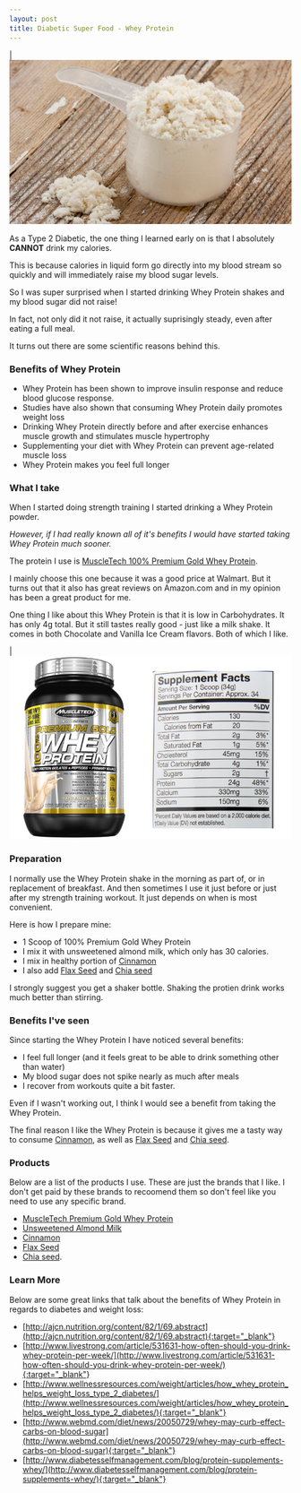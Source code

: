 ```yaml
---
layout: post
title: Diabetic Super Food - Whey Protein
---
```


|![Whey Protein Powder](/images/whey.png)

As a Type 2 Diabetic, the one thing I learned early on is that I absolutely **CANNOT** drink my calories. 

This is because calories in liquid form go directly into my blood stream so quickly and will immediately raise my blood sugar levels.

So I was super surprised when I started drinking Whey Protein shakes and my blood sugar did not raise! 

In fact, not only did it not raise, it actually suprisingly steady, even after eating a full meal.

It turns out there are some scientific reasons behind this.

### Benefits of Whey Protein

- Whey Protein has been shown to improve insulin response and reduce blood glucose response.
- Studies have also shown that consuming Whey Protein daily promotes weight loss
- Drinking Whey Protein directly before and after exercise enhances muscle growth and stimulates muscle hypertrophy
- Supplementing your diet with Whey Protein can prevent age-related muscle loss  
- Whey Protein makes you feel full longer

### What I take

When I started doing strength training I started drinking a Whey Protein powder.  

*However, if I had really known all of it's benefits I would have started taking Whey Protein much sooner.* 

The protein I use is [MuscleTech 100% Premium Gold Whey Protein](http://www.amazon.com/gp/product/B00MA28CJM).  

I mainly choose this one because it was a good price at Walmart.  But it turns out that it also has great reviews on 
Amazon.com and in my opinion has been a great product for me.

One thing I like about this Whey Protein is that it is low in Carbohydrates.  It has only 4g total.  But it still tastes really 
good - just like a milk shake.  It comes in both Chocolate and Vanilla Ice Cream flavors.  Both of which I like.

|![MuscleTech Whey Protein](/images/whey_01.png)

### Preparation

I normally use the Whey Protein shake in the morning as part of, or in replacement of breakfast. And then sometimes I use it just before 
or just after my strength training workout.  It just depends on when is most convenient.

Here is how I prepare mine:

- 1 Scoop of 100% Premium Gold Whey Protein
- I mix it with unsweetened almond milk, which only has 30 calories. 
- I mix in healthy portion of [Cinnamon](/Diabetic-Super-Food-Cinnamon/) 
- I also add [Flax Seed](/Diabetic-Super-Food-Flax-Seed/) and [Chia seed](/Diabetic-Super-Food-Chia-Seed/)

I strongly suggest you get a shaker bottle.  Shaking the protien drink works much better than stirring.

### Benefits I've seen

Since starting the Whey Protein I have noticed several benefits:

- I feel full longer (and it feels great to be able to drink something other than water)
- My blood sugar does not spike nearly as much after meals
- I recover from workouts quite a bit faster.  

Even if I wasn't working out, I think I would see a benefit from taking the Whey Protein.  

The final reason I like the Whey Protein is because it gives me a tasty way to consume [Cinnamon](/Diabetic-Super-Food-Cinnamon/), 
as well as [Flax Seed](/Diabetic-Super-Food-Flax-Seed/) and [Chia seed](/Diabetic-Super-Food-Chia-Seed/).

### Products

Below are a list of the products I use.  These are just the brands that I like.  I don't get paid by these brands to recoomend them
so don't feel like you need to use any specific brand. 

- [MuscleTech Premium Gold Whey Protein](http://www.amazon.com/gp/product/B00MA28CJM)
- [Unsweetened Almond Milk](http://www.amazon.com/gp/product/B005JU9H3W)
- [Cinnamon](/Diabetic-Super-Food-Cinnamon/)
- [Flax Seed](/Diabetic-Super-Food-Flax-Seed/)
- [Chia seed](/Diabetic-Super-Food-Chia-Seed/).

### Learn More

Below are some great links that talk about the benefits of Whey Protein in regards to diabetes and weight loss:

- [http://ajcn.nutrition.org/content/82/1/69.abstract](http://ajcn.nutrition.org/content/82/1/69.abstract){:target="_blank"}
- [http://www.livestrong.com/article/531631-how-often-should-you-drink-whey-protein-per-week/](http://www.livestrong.com/article/531631-how-often-should-you-drink-whey-protein-per-week/){:target="_blank"}
- [http://www.wellnessresources.com/weight/articles/how_whey_protein_helps_weight_loss_type_2_diabetes/](http://www.wellnessresources.com/weight/articles/how_whey_protein_helps_weight_loss_type_2_diabetes/){:target="_blank"}
- [http://www.webmd.com/diet/news/20050729/whey-may-curb-effect-carbs-on-blood-sugar](http://www.webmd.com/diet/news/20050729/whey-may-curb-effect-carbs-on-blood-sugar){:target="_blank"}
- [http://www.diabetesselfmanagement.com/blog/protein-supplements-whey/](http://www.diabetesselfmanagement.com/blog/protein-supplements-whey/){:target="_blank"}
